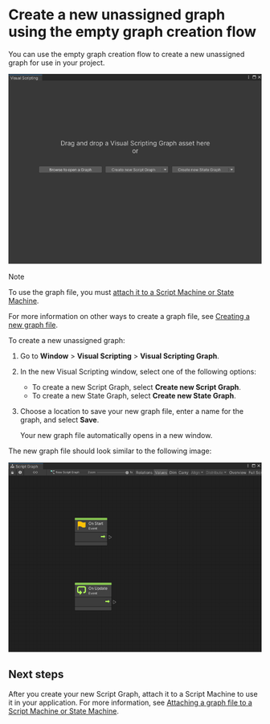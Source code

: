 # Create a new unassigned graph using the empty graph creation flow

You can use the empty graph creation flow to create a new unassigned graph for use in your project. 

![The Empty Graph Creation Flow window](images\vs-empty-graph-create-flow.png)

> [!NOTE]
> To use the graph file, you must [attach it to a Script Machine or State Machine](vs-attach-graph-machine.md).

For more information on other ways to create a graph file, see [Creating a new graph file](vs-create-graph.md).

To create a new unassigned graph: 

1. Go to **Window** &gt; **Visual Scripting** &gt; **Visual Scripting Graph**. 

2. In the new Visual Scripting window, select one of the following options: 

    * To create a new Script Graph, select **Create new Script Graph**. 
    * To create a new State Graph, select **Create new State Graph**. 

3. Choose a location to save your new graph file, enter a name for the graph, and select **Save**.

    Your new graph file automatically opens in a new window. 

The new graph file should look similar to the following image: 

![A new Script Graph, created using the empty graph creation flow with starter nodes](images\vs-new-graph-starter-nodes.png)

## Next steps 

After you create your new Script Graph, attach it to a Script Machine to use it in your application. For more information, see [Attaching a graph file to a Script Machine or State Machine](vs-attach-graph-machine.md).
